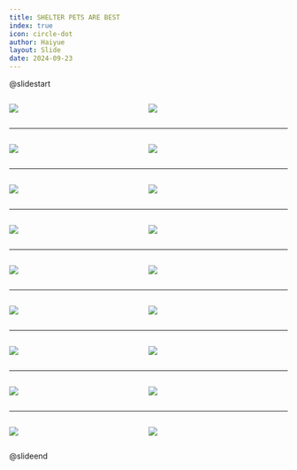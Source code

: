 ```yaml
---
title: SHELTER PETS ARE BEST
index: true
icon: circle-dot
author: Haiyue
layout: Slide
date: 2024-09-23
---
```

 
@slidestart

<div style="display:flex">
<div style="flex:1">

![](/reading/english/Level-P/SHELTER%20PETS%20ARE%20BEST/001.webp)
</div>
<div style="flex:1">

![](/reading/english/Level-P/SHELTER%20PETS%20ARE%20BEST/002.webp)
</div>
</div>

---

<div style="display:flex">
<div style="flex:1">

![](/reading/english/Level-P/SHELTER%20PETS%20ARE%20BEST/003.webp)
</div>
<div style="flex:1">

![](/reading/english/Level-P/SHELTER%20PETS%20ARE%20BEST/004.webp)
</div>
</div>

---

<div style="display:flex">
<div style="flex:1">

![](/reading/english/Level-P/SHELTER%20PETS%20ARE%20BEST/005.webp)
</div>
<div style="flex:1">

![](/reading/english/Level-P/SHELTER%20PETS%20ARE%20BEST/006.webp)
</div>
</div>

---

<div style="display:flex">
<div style="flex:1">

![](/reading/english/Level-P/SHELTER%20PETS%20ARE%20BEST/007.webp)
</div>
<div style="flex:1">

![](/reading/english/Level-P/SHELTER%20PETS%20ARE%20BEST/008.webp)
</div>
</div>

---

<div style="display:flex">
<div style="flex:1">

![](/reading/english/Level-P/SHELTER%20PETS%20ARE%20BEST/009.webp)
</div>
<div style="flex:1">

![](/reading/english/Level-P/SHELTER%20PETS%20ARE%20BEST/010.webp)
</div>
</div>

---

<div style="display:flex">
<div style="flex:1">

![](/reading/english/Level-P/SHELTER%20PETS%20ARE%20BEST/011.webp)
</div>
<div style="flex:1">

![](/reading/english/Level-P/SHELTER%20PETS%20ARE%20BEST/012.webp)
</div>
</div>

---

<div style="display:flex">
<div style="flex:1">

![](/reading/english/Level-P/SHELTER%20PETS%20ARE%20BEST/013.webp)
</div>
<div style="flex:1">

![](/reading/english/Level-P/SHELTER%20PETS%20ARE%20BEST/014.webp)
</div>
</div>

---

<div style="display:flex">
<div style="flex:1">

![](/reading/english/Level-P/SHELTER%20PETS%20ARE%20BEST/015.webp)
</div>
<div style="flex:1">

![](/reading/english/Level-P/SHELTER%20PETS%20ARE%20BEST/016.webp)
</div>
</div>

---

<div style="display:flex">
<div style="flex:1">

![](/reading/english/Level-P/SHELTER%20PETS%20ARE%20BEST/017.webp)
</div>
<div style="flex:1">

![](/reading/english/Level-P/SHELTER%20PETS%20ARE%20BEST/018.webp)
</div>
</div>

@slideend